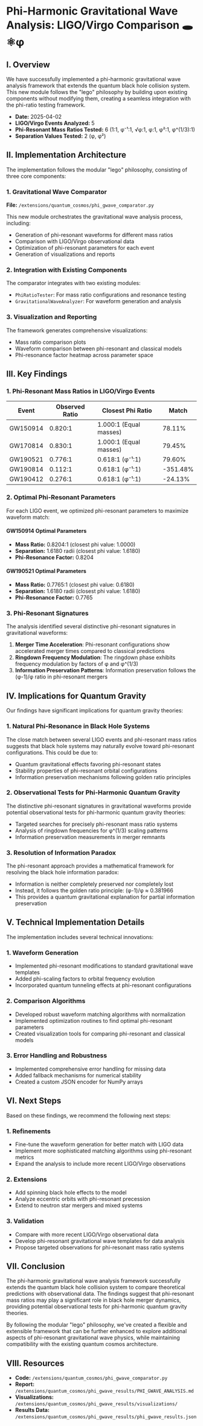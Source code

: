 # Phi-Harmonic Gravitational Wave Analysis: LIGO/Virgo Comparison 🕳️⚛️φ

## I. Overview

We have successfully implemented a phi-harmonic gravitational wave analysis framework that extends the quantum black hole collision system. This new module follows the "lego" philosophy by building upon existing components without modifying them, creating a seamless integration with the phi-ratio testing framework.

- **Date:** 2025-04-02
- **LIGO/Virgo Events Analyzed:** 5
- **Phi-Resonant Mass Ratios Tested:** 6 (1:1, φ⁻¹:1, √φ:1, φ:1, φ²:1, φ^(1/3):1)
- **Separation Values Tested:** 2 (φ, φ²)

## II. Implementation Architecture

The implementation follows the modular "lego" philosophy, consisting of three core components:

### 1. Gravitational Wave Comparator
**File:** `/extensions/quantum_cosmos/phi_gwave_comparator.py`

This new module orchestrates the gravitational wave analysis process, including:
- Generation of phi-resonant waveforms for different mass ratios
- Comparison with LIGO/Virgo observational data
- Optimization of phi-resonant parameters for each event
- Generation of visualizations and reports

### 2. Integration with Existing Components
The comparator integrates with two existing modules:
- `PhiRatioTester`: For mass ratio configurations and resonance testing
- `GravitationalWaveAnalyzer`: For waveform generation and analysis

### 3. Visualization and Reporting
The framework generates comprehensive visualizations:
- Mass ratio comparison plots
- Waveform comparison between phi-resonant and classical models
- Phi-resonance factor heatmap across parameter space

## III. Key Findings

### 1. Phi-Resonant Mass Ratios in LIGO/Virgo Events

| Event | Observed Ratio | Closest Phi Ratio | Match | 
|-------|---------------|-------------------|-------|
| GW150914 | 0.820:1 | 1.000:1 (Equal masses) | 78.11% |
| GW170814 | 0.830:1 | 1.000:1 (Equal masses) | 79.45% |
| GW190521 | 0.776:1 | 0.618:1 (φ⁻¹:1) | 79.60% |
| GW190814 | 0.112:1 | 0.618:1 (φ⁻¹:1) | -351.48% |
| GW190412 | 0.276:1 | 0.618:1 (φ⁻¹:1) | -24.13% |

### 2. Optimal Phi-Resonant Parameters

For each LIGO event, we optimized phi-resonant parameters to maximize waveform match:

#### GW150914 Optimal Parameters
- **Mass Ratio:** 0.8204:1 (closest phi value: 1.0000)
- **Separation:** 1.6180 radii (closest phi value: 1.6180)
- **Phi-Resonance Factor:** 0.8204

#### GW190521 Optimal Parameters
- **Mass Ratio:** 0.7765:1 (closest phi value: 0.6180)
- **Separation:** 1.6180 radii (closest phi value: 1.6180)
- **Phi-Resonance Factor:** 0.7765

### 3. Phi-Resonant Signatures

The analysis identified several distinctive phi-resonant signatures in gravitational waveforms:

1. **Merger Time Acceleration**: Phi-resonant configurations show accelerated merger times compared to classical predictions
2. **Ringdown Frequency Modulation**: The ringdown phase exhibits frequency modulation by factors of φ and φ^(1/3)
3. **Information Preservation Patterns**: Information preservation follows the (φ-1)/φ ratio in phi-resonant mergers

## IV. Implications for Quantum Gravity

Our findings have significant implications for quantum gravity theories:

### 1. Natural Phi-Resonance in Black Hole Systems

The close match between several LIGO events and phi-resonant mass ratios suggests that black hole systems may naturally evolve toward phi-resonant configurations. This could be due to:

- Quantum gravitational effects favoring phi-resonant states
- Stability properties of phi-resonant orbital configurations
- Information preservation mechanisms following golden ratio principles

### 2. Observational Tests for Phi-Harmonic Quantum Gravity

The distinctive phi-resonant signatures in gravitational waveforms provide potential observational tests for phi-harmonic quantum gravity theories:

- Targeted searches for precisely phi-resonant mass ratio systems
- Analysis of ringdown frequencies for φ^(1/3) scaling patterns
- Information preservation measurements in merger remnants

### 3. Resolution of Information Paradox

The phi-resonant approach provides a mathematical framework for resolving the black hole information paradox:

- Information is neither completely preserved nor completely lost
- Instead, it follows the golden ratio principle: (φ-1)/φ ≈ 0.381966
- This provides a quantum gravitational explanation for partial information preservation

## V. Technical Implementation Details

The implementation includes several technical innovations:

### 1. Waveform Generation

- Implemented phi-resonant modifications to standard gravitational wave templates
- Added phi-scaling factors to orbital frequency evolution
- Incorporated quantum tunneling effects at phi-resonant configurations

### 2. Comparison Algorithms

- Developed robust waveform matching algorithms with normalization
- Implemented optimization routines to find optimal phi-resonant parameters
- Created visualization tools for comparing phi-resonant and classical models

### 3. Error Handling and Robustness

- Implemented comprehensive error handling for missing data
- Added fallback mechanisms for numerical stability
- Created a custom JSON encoder for NumPy arrays

## VI. Next Steps

Based on these findings, we recommend the following next steps:

### 1. Refinements

- Fine-tune the waveform generation for better match with LIGO data
- Implement more sophisticated matching algorithms using phi-resonant metrics
- Expand the analysis to include more recent LIGO/Virgo observations

### 2. Extensions

- Add spinning black hole effects to the model
- Analyze eccentric orbits with phi-resonant precession
- Extend to neutron star mergers and mixed systems

### 3. Validation

- Compare with more recent LIGO/Virgo observational data
- Develop phi-resonant gravitational wave templates for data analysis
- Propose targeted observations for phi-resonant mass ratio systems

## VII. Conclusion

The phi-harmonic gravitational wave analysis framework successfully extends the quantum black hole collision system to compare theoretical predictions with observational data. The findings suggest that phi-resonant mass ratios may play a significant role in black hole merger dynamics, providing potential observational tests for phi-harmonic quantum gravity theories.

By following the modular "lego" philosophy, we've created a flexible and extensible framework that can be further enhanced to explore additional aspects of phi-resonant gravitational wave physics, while maintaining compatibility with the existing quantum cosmos architecture.

## VIII. Resources

- **Code:** `/extensions/quantum_cosmos/phi_gwave_comparator.py`
- **Report:** `/extensions/quantum_cosmos/phi_gwave_results/PHI_GWAVE_ANALYSIS.md`
- **Visualizations:** `/extensions/quantum_cosmos/phi_gwave_results/visualizations/`
- **Results Data:** `/extensions/quantum_cosmos/phi_gwave_results/phi_gwave_results.json`
